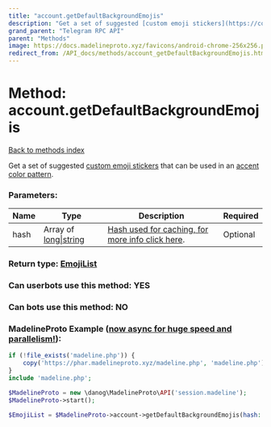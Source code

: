```yaml
---
title: "account.getDefaultBackgroundEmojis"
description: "Get a set of suggested [custom emoji stickers](https://core.telegram.org/api/custom-emoji) that can be used in an [accent color pattern](https://core.telegram.org/api/colors)."
grand_parent: "Telegram RPC API"
parent: "Methods"
image: https://docs.madelineproto.xyz/favicons/android-chrome-256x256.png
redirect_from: /API_docs/methods/account_getDefaultBackgroundEmojis.html
---
```

# Method: account.getDefaultBackgroundEmojis
[Back to methods index](index.html)



Get a set of suggested [custom emoji stickers](https://core.telegram.org/api/custom-emoji) that can be used in an [accent color pattern](https://core.telegram.org/api/colors).

### Parameters:

| Name     |    Type       | Description | Required |
|----------|---------------|-------------|----------|
|hash|Array of [long\|string](/API_docs/types/long\|string.html) | [Hash used for caching, for more info click here](https://core.telegram.org/api/offsets#hash-generation). | Optional|


### Return type: [EmojiList](/API_docs/types/EmojiList.html)

### Can userbots use this method: **YES**

### Can bots use this method: **NO**


### MadelineProto Example ([now async for huge speed and parallelism!](https://docs.madelineproto.xyz/docs/ASYNC.html)):


```php
if (!file_exists('madeline.php')) {
    copy('https://phar.madelineproto.xyz/madeline.php', 'madeline.php');
}
include 'madeline.php';

$MadelineProto = new \danog\MadelineProto\API('session.madeline');
$MadelineProto->start();

$EmojiList = $MadelineProto->account->getDefaultBackgroundEmojis(hash: [$long\|string, $long\|string], );
```

